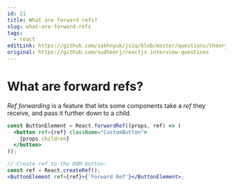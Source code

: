 ```yaml
---
id: 21
title: What are forward refs?
slug: what-are-forward-refs
tags:
  - react
editLink: https://github.com/sakhnyuk/jsiq/blob/master/questions/theory/react/21.md
original: https://github.com/sudheerj/reactjs-interview-questions
---
```


# What are forward refs?

_Ref forwarding_ is a feature that lets some components take a _ref_ they receive, and pass it further down to a child.

```jsx
const ButtonElement = React.forwardRef((props, ref) => (
  <button ref={ref} className="CustomButton">
    {props.children}
  </button>
));

// Create ref to the DOM button:
const ref = React.createRef();
<ButtonElement ref={ref}>{'Forward Ref'}</ButtonElement>;
```